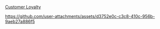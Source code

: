 [Customer Loyalty](https://eu1.ca.analytics.ibm.com/bi/?perspective=dashboard&pathRef=.my_folders%2FCustomer%2BLoyalty%2BDashboard&action=view&mode=dashboard&subView=model000001918b9fdb91_00000000)

https://github.com/user-attachments/assets/d3752e0c-c3c8-410c-956b-9aeb27a886f5

